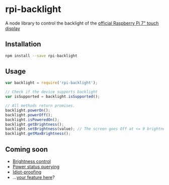 # rpi-backlight
A node library to control the backlight of the [official Raspberry Pi 7" touch display](https://www.raspberrypi.org/products/raspberry-pi-touch-display/)

## Installation

```bash
npm install --save rpi-backlight
```

## Usage

```javascript
var backlight = require('rpi-backlight');

// Check if the device supports backlight
var isSupported = backlight.isSupported();

// All methods return promises.
backlight.powerOn();
backlight.powerOff();
backlight.isPoweredOn();
backlight.getBrightness();
backlight.setBrightness(value); // The screen goes Off at <= 9 brightness value
backlight.getMaxBrightness();
```

## Coming soon

- [Brightness control](https://github.com/pimterry/rpi-backlight/issues/3)
- [Power status querying](https://github.com/pimterry/rpi-backlight/issues/1)
- [Idiot-proofing](https://github.com/pimterry/rpi-backlight/issues/2)
- ...[your feature here](https://github.com/pimterry/rpi-backlight/issues/new)?